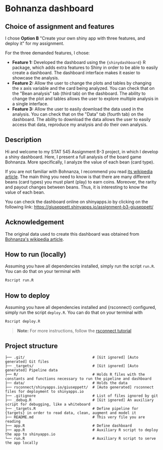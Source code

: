 # Bohnanza dashboard

## Choice of assignment and features

I chose **Option B** "Create your own shiny app with three features, and deploy it" for my assignment.

For the three demanded features, I chose:

- **Feature 1:** Developed the dashboard using the `{shinydashboard}` R package, which adds extra features to Shiny in order to be able to easily create a dashboard. The dashboard interface makes it easier to showcase the analysis.
- **Feature 2:** Allow the user to change the plots and tables by changing the x axis variable and the card being analyzed. You can check that on the "Bean analysis" tab (third tab) on the dashboard. The ability to change the plot and tables allows the user to explore multiple analysis in a single interface.
- **Feature 3:** Allow the user to easily download the data used in the analysis. You can check that on the "Data" tab (fourth tab) on the dashboard. The ability to download the data allows the user to easily access that data, reproduce my analysis and do their own analysis.

## Description

Hi and welcome to my STAT 545 Assignment B-3 project, in which I develop a shiny dashboard. Here, I present a full analysis of the board game Bohnanza. More specifically, I analyze the value of each bean (card type).

If you are not familiar with Bohnanza, I recommend you read [its wikipedia article](https://en.wikipedia.org/wiki/Bohnanza). The main thing you need to know is that there are many different beans (card types) you must plant (play) to earn coins. Moreover, the rarity and payout changes between beans. Thus, it is interesting to know the value of each bean.

You can check the dashboard online on shinyapps.io by clicking on the following link: https://giuseppett.shinyapps.io/assignment-b3-giuseppett/

## Acknowledgement

The original data used to create this dashboard was obtained from [Bohnanza's wikipedia article](https://en.wikipedia.org/wiki/Bohnanza).

## How to run (locally)

Assuming you have all dependencies installed, simply run the script `run.R`. You can do that on your terminal with

```bash
Rscript run.R
```

## How to deploy

Assuming you have all dependencies installed and {rsconnect} configured, simply run the script `deploy.R`. You can do that on your terminal with

```bash
Rscript deploy.R
```

> **Note:** For more instructions, follow the [rsconnect tutorial](https://shiny.rstudio.com/articles/shinyapps.html)

## Project structure

```
├── .git/                               # [Git ignored] [Auto generated] Git files
├── _targets/                           # [Git ignored] [Auto generated] Pipeline data
├── R/                                  # Holds R files with the constants and functions necessary to run the pipeline and dashboard
├── data/                               # Holds the data
├── rsconnect/shinyapps.io/giuseppett/  # [Auto generated] rsconnect files for deployment to shinyapps.io
├── .gitignore                          # List of files ignored by git
├── _debug.R                            # [Git ignored] An auxiliary script for debugging, like a whiteboard
├── _targets.R                          # Define pipeline for {targets} in order to read data, clean, augment and model it
├── README.md                           # This very file you are reading
├── app.R                               # Define dashboard
├── app.R                               # Auxiliary R script to deploy the app to shinyapps.io
└── run.R                               # Auxiliary R script to serve the app locally
```

